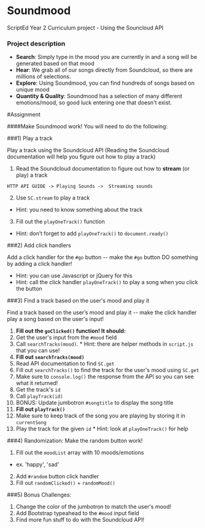 Soundmood
=========

ScriptEd Year 2 Curriculum project - Using the Souncloud API

### Project description

* **Search**: Simply type in the mood you are currently in and a song will be generated based on that mood
* **Hear**: We grab all of our songs directly from Soundcloud, so there are millions of selections.
* **Explore**: Using Soundmood, you can find hundreds of songs based on unique mood
* **Quantity &amp; Quality**: Soundmood has a selection of many different emotions/mood, so good luck entering one that doesn't exist.


#Assignment


####Make Soundmood work! You will need to do the following:

###1) Play a track

Play a track using the Soundcloud API (Reading the Soundcloud documentation will help you figure out how to play a track)

1. Read the Soundcloud documentation to figure out how to **stream** (or play) a track
```
HTTP API GUIDE -> Playing Sounds ->  Streaming sounds
```
2. Use `SC.stream` to play a track
  * Hint: you need to know something about the track
3. Fill out the `playOneTrack()` function
  * Hint: don’t forget to add `playOneTrack()` to `document.ready()`

###2) Add click handlers

Add a click handler for the `#go` button -- make the `#go` button DO something by adding a click handler!

* Hint: you can use Javascript or jQuery for this
* Hint: call the click handler `playOneTrack()` to play a song when you click the button

###3) Find a track based on the user's mood and play it

Find a track based on the user’s mood and play it -- make the click handler play a song based on the user's input!

1. **Fill out the `goClicked()` function! It should:**
  1. Get the user's input from the `#mood` field
  2. Call `searchTracks(mood)`.
    * Hint: there are helper methods in `script.js` that you can use!
2. **Fill out `searchTracks(mood)`**
  1. Read API documentation to find `SC.get`
  2. Fill out `searchTracks()` to find the track for the user's mood using `SC.get`
  4. Make sure to `console.log()` the response from the API so you can see what it returned!
  3. Get the track's `id`
  4. Call `playTrack(id)`
  5. BONUS: Update jumbotron `#songtitle` to display the song title
3. **Fill out `playTrack()`**
  1. Make sure to keep track of the song you are playing by storing it in `currentSong`
  2. Play the track for the given `id`
    * Hint: look at `playOneTrack()` for help

###4) Randomization: Make the random button work!

1. Fill out the `moodList` array with 10 moods/emotions
  * ex. 'happy', 'sad'
2. Add `#random` button click handler
3. Fill out `randomClicked()` + `randomMood()`


###5) Bonus Challenges:

1. Change the color of the jumbotron to match the user's mood!
2. Add Bootstrap typeahead to the `#mood` input field
3. Find more fun stuff to do with the Soundcloud API!
